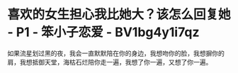 # 喜欢的女生担心我比她大？该怎么回复她 - P1 - 笨小子恋爱 - BV1bg4y1i7qz

如果流星划过黑的夜，我会一直默默陪在你的身边，我想吻你的脸，我想摒你的肩，我想抵御天堂，海枯石烂陪你走一遍，我想了你一遍，又想了你一遍。


